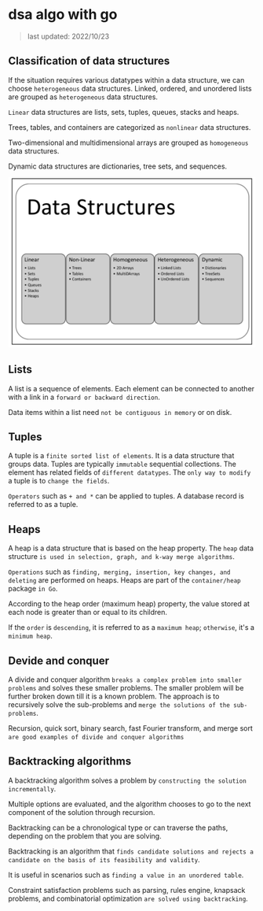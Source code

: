 # dsa algo with go

> last updated: 2022/10/23

## Classification of data structures

If the situation requires various datatypes within a data structure, we can choose `heterogeneous` data structures. Linked, ordered, and unordered lists are grouped as `heterogeneous` data structures.

`Linear` data structures are lists, sets, tuples, queues, stacks and heaps.

Trees, tables, and containers are categorized as `nonlinear` data structures.

Two-dimensional and multidimensional arrays are grouped as `homogeneous` data structures.

Dynamic data structures are dictionaries, tree sets, and sequences.

![classification](./classification.drawio.svg)

## Lists

A list is a sequence of elements. Each element can be connected to another with a link in a `forward or backward direction`.

Data items within a list need `not be contiguous in memory` or on disk.

## Tuples

A tuple is a `finite sorted list of elements`. It is a data structure that groups data. Tuples are typically `immutable` sequential collections. The element has related fields of `different datatypes`. The `only way to modify` a tuple is to `change the fields`.

`Operators` such as `+ and *` can be applied to tuples. A database record is referred to as a tuple.

## Heaps

A heap is a data structure that is based on the heap property. The `heap` data structure `is used in selection, graph, and k-way merge algorithms`.

`Operations` such as `finding, merging, insertion, key changes, and deleting` are performed on heaps. Heaps are part of the `container/heap` package `in Go`.

According to the heap order (maximum heap) property, the value stored at each node is greater than or equal to its children.

If the `order` is `descending`, it is referred to as a `maximum heap`; `otherwise`, it's a `minimum heap`.

## Devide and conquer

A divide and conquer algorithm `breaks a complex problem into smaller problems` and solves these smaller problems. The smaller problem will be further broken down till it is a known problem. The approach is to recursively solve the sub-problems and `merge the solutions of the sub-problems`.

Recursion, quick sort, binary search, fast Fourier transform, and merge sort `are good examples of divide and conquer algorithms`

## Backtracking algorithms

A backtracking algorithm solves a problem by `constructing the solution incrementally`.

Multiple options are evaluated, and the algorithm chooses to go to the next component of the solution through recursion.

Backtracking can be a chronological type or can traverse the paths, depending on the problem that you are solving.

Backtracking is an algorithm that `finds candidate solutions and rejects a candidate on the basis of its feasibility and validity`.

It is useful in scenarios such as `finding a value in an unordered table`.

Constraint satisfaction problems such as parsing, rules engine, knapsack problems, and combinatorial optimization `are solved using backtracking`.
